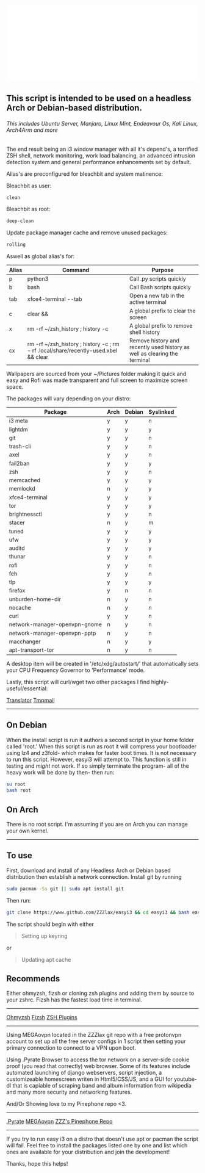 <img src="easyi3.svg" width="800" height="200">

## This script is intended to be used on a headless Arch or Debian-based distribution. ##
###### This includes Ubuntu Server, Manjaro, Linux Mint, Endeavour Os, Kali Linux, Arch4Arm and more ######

The end result being an i3 window manager with all it's depend's, a torrified ZSH shell, network monitoring, work load balancing, an advanced intrusion detection system and general performance enhancements set by default.

Alias's are preconfigured for bleachbit and system matinence:

Bleachbit as user:

```BASH
clean
```

Bleachbit as root:

```BASH
deep-clean
```

Update package manager cache and remove unused packages:

```BASH
rolling
```

Aswell as global alias's for:

Alias | Command | Purpose |
| --- | --- | --- |
p | python3 | Call .py scripts quickly |
b | bash | Call Bash scripts quickly |
tab | xfce4-terminal --tab | Open a new tab in the active terminal |
c | clear && | A global prefix to clear the screen |
x | rm -rf ~/zsh_history ; history -c | A global prefix to remove shell history |
cx | rm -rf ~/zsh_history ; history -c ; rm - rf .local/share/recently-used.xbel && clear | Remove history and recently used history as well as clearing the terminal |

Wallpapers are sourced from your ~/Pictures folder making it quick and easy and Rofi was made transparent and full screen to maximize screen space.

The packages will vary depending on your distro:

Package | Arch | Debian | Syslinked |
| --- | --- | --- | --- |
i3 meta | y | y | n |
lightdm | y | y | y |
git | y | y | n |
trash-cli | y | y | n |
axel | y | y | n |
fail2ban | y | y | y |
zsh | y | y | n |
memcached | y | y | y |
memlockd | n | y | y |
xfce4-terminal | y | y | y |
tor | y | y | y |
brightnessctl | y | y | n |
stacer | n | y | m |
tuned | y | y | y |
ufw | y | y | y |
auditd | y | y | y |
thunar | y | y | n |
rofi | y | y | n |
feh | y | y | n |
tlp | y | y | y |
firefox | y | n | n |
unburden-home-dir | n | y | n |
nocache | n | y | n |
curl | y | y | n |
network-manager-openvpn-gnome | n | y | n |
network-manager-openvpn-pptp | n | y | n |
macchanger | n | y | y |
apt-transport-tor | n | y | n |

A desktop item will be created in '/etc/xdg/autostart/' that automatically sets your CPU Frequency Governor to 'Performance' mode.

Lastly, this script will curl/wget two other packages I find highly-useful/essential:

<div>
  <html>
    <a href="https://github.com/soimort/translate-shell">Translator</a>
    <a href="https://github.com/sdushantha/tmpmail">Tmpmail</a>
  </html>
</div>



***

## On Debian ##

When the install script is run it authors a second script in your home folder called 'root.' When this script is run as root it will compress your bootloader using lz4 and z3fold- which makes for faster boot times. It is not necessary to run this script. However, easyi3 will attempt to. This function is still in testing and *might* not work. If so simply terminate the program- all of the heavy work will be done by then- then run:

```BASH
su root
bash root
```

## On Arch ##

There is no root script. I'm assuming if you are on Arch you can manage your own kernel.

***

## To use ##

First, download and install of any Headless Arch or Debian based distribution then establish a network connection. Install git by running

```BASH
sudo pacman -Ss git || sudo apt install git
```

Then run:

```BASH
git clone https://www.github.com/ZZZlax/easyi3 && cd easyi3 && bash easyi3
```

The script should begin with either

> Setting up keyring

or

> Updating apt cache


## Recommends ##

Either ohmyzsh, fizsh or cloning zsh plugins and adding them by source to your zshrc. Fizsh has the fastest load time in terminal.

---

<div>
  <html>
    <a href="https://github.com/ohmyzsh/ohmyzsh">Ohmyzsh</a>
    <a href="https://github.com/zsh-users/fizsh">Fizsh</a>
    <a href="https://github.com/topics/zsh-plugins">ZSH Plugins</a>
  </html>
</div>

---

Using MEGAovpn located in the ZZZlax git repo with a free protonvpn account to set up all the free server configs in 1 script then setting your primary connection to connect to a VPN upon boot.

Using .Pyrate Browser to access the tor network on a server-side cookie proof (you read that correctly) web browser. Some of its features include automated launching of django webservers, script injection, a customizeable homescreen writen in Html5/CSS/JS, and a GUI for youtube-dl that is capiable of scraping band and album information from wikipedia and many more security and networking features.

And/Or Showing love to my Pinephone repo <3.

---

<div>
  <html>
    <a href="https://github.com/ZZZlax/.Pyrate">.Pyrate</a>
    <a href="https://github.com/ZZZlax/MEGAvpn">MEGAovpn</a>
    <a href="https://github.com/ZZZlax/Pinephone">ZZZ's Pinephone Repo</a>
    <br>
  </html>
</div>

---

If you try to run easy i3 on a distro that doesn't use apt or pacman the script will fail. Feel free to install the packages listed one by one and list which ones are available for your distribution and join the development!

Thanks, hope this helps!
